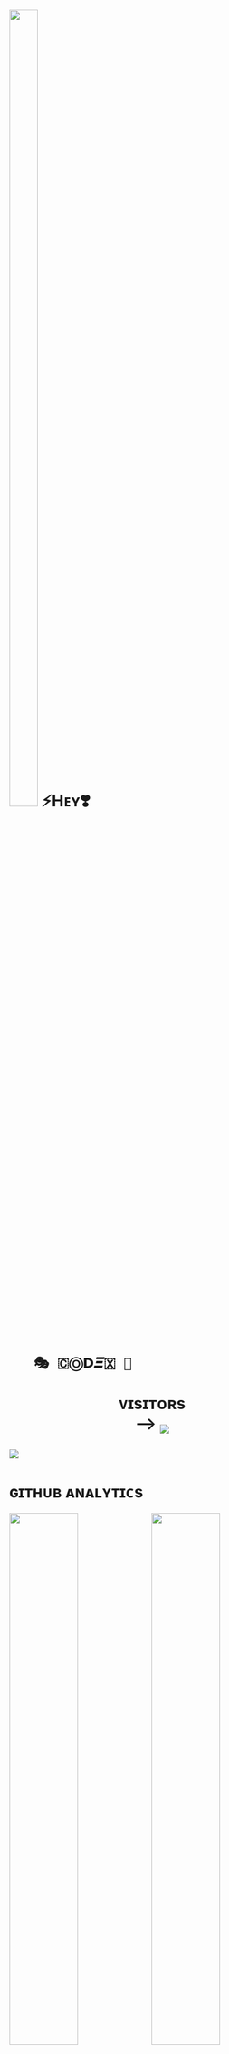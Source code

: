 <h1> <img  style="align-item" :"center" src="https://te.legra.ph/file/63531adaa61fd0c91a556.jpg" width="50px" height="60%"> ⚡Hᴇʏ❣️
      

       🎭 🇨Ⓞ𝗗𝜩🇽 💨 
<p align="center">
    <b>ᴠɪsɪᴛᴏʀs</b><br>
 -->    <img align="middle" src="https://profile-counter.glitch.me/Op_CODEX/coun t.svg" />
</p>

[<img src="https://te.legra.ph/file/63531adaa61fd0c91a556.jpg"/>](https://github.com/MRH4CK3R474)

        
<h1> ɢɪᴛʜᴜʙ ᴀɴᴀʟʏᴛɪᴄs </h1>

[<img src="https://github-readme-stats.vercel.app/api?username=MRH4CK3R474&count_private=true&show_icons=true&theme=chartreuse-dark&custom_title=What%27s+the+craic?&include_all_commits=true&hide_border=true&bg_color=000000" width="49%">](https://github.com/MRH4CK3R474)  [<img src="https://github-readme-streak-stats.herokuapp.com/?user=Op_CODEX&theme=chartreuse-dark&hide_border=True&bg_color=000000" width="49%">](https://github.com/MRH4CK3R474)

[<img src="https://github.com/MRH4CK3R474/CDX-PROFILE/blob/master/resources/hr.gif"/>](https://github.com/MRH4CK3R474)

<h1> <img src="https://te.legra.ph/file/1f5f400d5a16ae3a89343.jpg" width="70px" style="border-radius: 50%"> ᴄᴏɴᴛᴀᴄᴛ ᴍᴇ </h1>

[<img src="https://te.legra.ph/file/3f6810f790713b26fe826.jpg" width="60px">](https://tg://openmessage?user_id=6123932615) [<img src="https://te.legra.ph/file/2a7a17fc66a8f5fe785c3.jpg" width="60px">](https://github.com/MRH4CK3R474) 




## Connect with Me

[![Github](https://img.shields.io/badge/-Github-181717?style=for-the-badge&logo=Github&logoColor=white)](https://github.com/MRH4CK3R474)
[![Telegram](https://img.shields.io/badge/Telegram-2CA5E0?style=for-the-badge&logo=telegram&logoColor=white)](https://telegram.me/TEAM_CDX)


![Visitors](https://visitor-badge.laobi.icu/badge?page_id=Op_CODEX)￼Enter
